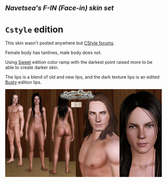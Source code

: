 ## _Navetsea's F-IN (Face-in) skin set_
# `Cstyle` edition

This skin wasn't posted anywhere but [CStyle forums](https://cstylessims3forum.forumotion.com/t4325-cstyle-edition-skinset).

Female body has tanlines, male body does not.

Using [Sweet](/19%20Sweet) edition color ramp with the darkest point raised more to be able to create darker skin.

The lips is a blend of old and new lips, and the dark texture lips is an edited [Busty](/15%20Busty) edition lips.

![Cstyle](/_PREVIEW/BONUS%20Cstyle.jpg)
